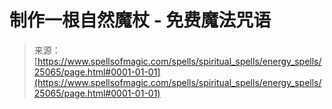 <!--yml

category: 未分类

date: 2024-06-12 19:11:39

-->

# 制作一根自然魔杖 - 免费魔法咒语

> 来源：[https://www.spellsofmagic.com/spells/spiritual_spells/energy_spells/25065/page.html#0001-01-01](https://www.spellsofmagic.com/spells/spiritual_spells/energy_spells/25065/page.html#0001-01-01)

